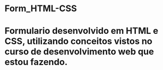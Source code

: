 # Form_HTML-CSS
# Formulario desenvolvido em HTML e CSS, utilizando conceitos vistos no curso de desenvolvimento web que estou fazendo.
